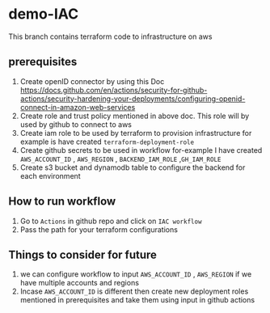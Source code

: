 # demo-IAC
This branch contains terraform code to infrastructure on aws

## prerequisites
1. Create openID connector by using this Doc 
https://docs.github.com/en/actions/security-for-github-actions/security-hardening-your-deployments/configuring-openid-connect-in-amazon-web-services
2. Create role and trust policy mentioned in above doc. This role will by used by github to connect to aws
3. Create iam role to be used by terraform to provision infrastructure for example is have created `terraform-deployment-role`
4. Create github secrets to be used in workflow for-example I have created `AWS_ACCOUNT_ID` , `AWS_REGION` , `BACKEND_IAM_ROLE` ,`GH_IAM_ROLE`
5. Create s3 bucket and dynamodb table to configure the backend for each environment

## How to run workflow
1. Go to `Actions` in github repo and click on `IAC workflow`
2. Pass the path for your terraform configurations


## Things to consider for future
1. we can configure workflow to input `AWS_ACCOUNT_ID` , `AWS_REGION` if we have multiple accounts and regions
2. Incase `AWS_ACCOUNT_ID` is different then create new deployment roles mentioned in prerequisites and take them using input in github actions 